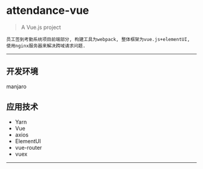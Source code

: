 # attendance-vue

> A Vue.js project

	员工签到考勤系统项目前端部分, 构建工具为webpack, 整体框架为vue.js+elementUI, 使用nginx服务器来解决跨域请求问题.

---------------------------------------

## 开发环境
manjaro

## 应用技术
  - Yarn
  - Vue
  - axios
  - ElementUI
  - vue-router
  - vuex

-----------------------------------------

